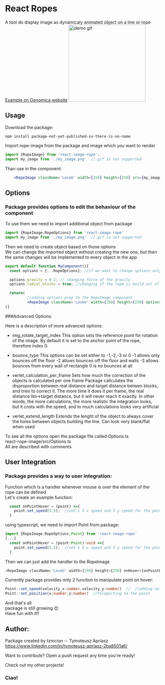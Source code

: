 # React Ropes

A tool do display image as dynamicaly animated object on a line or rope
<br />
<a href='https://www.genomica.pl/program'>Example on Genomica website</a>
<img src='https://github.com/tzmcion/ReactRopes/assets/64361206/fc9126ff-94d3-41cc-9423-f50899403eed' alt='demo gif' width='250' />
## Usage

Download the package:
```node
npm install package-not-yet-published-so-there-is-no-name
```

Import rope-image from the package and image which you want to render
  

```js
import {RopeImage} from 'react-image-rope';
import my_image from './my_image.png'  //.gif is not supported
```

Than use in the component:

```jsx
    <RopeImage className='LoveU' width={250} height={250} src={my_image}/>
```

## Options

### Package provides options to edit the behaviour of the component
To use them we need to import additional object from package
```js
import {RopeImage,RopeOptions} from 'react-image-rope'
import my_image from './my_image.png'  //.gif is not supported
```

Then we need to create object based on those options <br />
We can change the imported object without creating the new one, but then the same changes will be implemented to every object in the app

```jsx
export default function MyComponent(){
  const options = {...RopeOptions}; //if we want to change options only for this component

  options.gravity = 0.2; // changing force of the gravity
  options.radial_blocks = true; //changing if the rope is build out of wheels or rectangles

  return(
          //adding options prop to the RopeImage component
          <RopeImage className='LoveU' width={250} height={250} options={options} src={my_image}/>
)}
```

###Advanced Options:

Here is a description of more advanced options:

* img_rotate_target_index
    This option sets the reference point for rotation of the image. By default it is set to the anchor point of the rope, therefore index 0.
* bounce_type
    This options can be set either to -1,-2,-3 or 0
    -1 allows only bounces off the floor
    -2 allows bounces off the floor and walls
    -3 allows bounces from every wall of rectangle
    0 is no bounces at all

* verlet_calculation_per_frame
    Sets how much the correction of the objects is calculated per one frame
    Package callculates the disproportion between real distance and target distance betwen blocks, and tries to correct it. The more time it does it per frame, the real distance lim->target distance, but it will never reach it exactly. In other words, the more calculations, the more realistic the integration looks, but it costs with the speed, and to much calculations looks very artificial

* verlet_extend_length
    Extends the lenght of the object to always cover the holes between objects building the line. Can look very blank/flat when used

To see all the options open the package file called Options.ts <br />
react-rope-image/src/Options.ts <br />
All are described with comments

## User Integration

### Package provides a way to user integration:
Function which is a handler whenever mouse is over the element of the rope can be defined <br />
Let's create an example function:

```js
  const onPointHover = (point) =>{
    point.set_speed(5,5);  //set's 5 x speed and 5 y speed for the point on which mouse is hovering
  }
```

using typescript, we need to import Point from package:

```ts
import {RopeImage,RopeOptions,Point} from 'react-image-rope'
[...]
  const onPointHover = (point:Point):void =>{
    point.set_speed(5,5);  //set's 5 x speed and 5 y speed for the point on which mouse is hovering
  }
```

Then we can just add the handler to the RopeImage

```js
<RopeImage className='LoveU' width={250} height={250} onHover={onPointHover}/>
```

Currently package provides only 2 function to manipulate point on hover: <br />
```ts
Point::set_speed(velocity_x:number,velocity_y:number)  //  //adding velocity to the point
Point::set_position(x:number,y:number)  //Teleporting to the point
```

And that's all <br />
package is still growing 😊 <br />
Have fun with it!! <br />

## Author:
Package created by tzmcion -- Tymoteusz Apriasz <br />
https://www.linkedin.com/in/tymoteusz-apriasz-2ba8501a6/

Want to contribute?
Open a push request any time you're ready!

Check out my other projects!

### Ciao!

